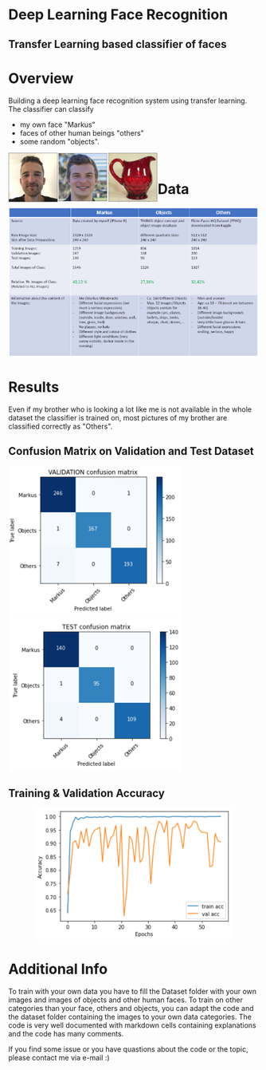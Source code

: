 # Deep Learning Face Recognition
## Transfer Learning based classifier of faces

# Overview
 Building a deep learning face recognition system using transfer learning.
 The classifier can classify

 - my own face "Markus"
 - faces of other human beings "others"
 - some random "objects".
 <img align="left" src="Plots/Markus.PNG" width="100">
 <img align="left" src="Plots/Others.PNG" width="100">
 <img align="left" src="Plots/Objects.PNG" width="100">
 <br />
 
 
 # Data
 <p align="center">
  <img src="Plots/Info.PNG" width="700">
</p>
 
# Results
Even if my brother who is looking a lot like me is not available in the whole dataset the classifier is trained on, most pictures of my brother are classified correctly as "Others".
## Confusion Matrix on Validation and Test Dataset
<img src="Plots/cm.PNG" width="350"> <img src="Plots/cm_test.PNG" width="350">

## Training & Validation Accuracy
<p align="center">
  <img src="Plots/acc.PNG" width="400">
</p>



# Additional Info
To train with your own data you have to fill the Dataset folder with your own images and images of objects and other human faces.
To train on other categories than your face, others and objects, you can adapt the code and the dataset folder containing the images to your own data categories.
The code is very well documented with markdown cells containing explanations and the code has many comments.

If you find some issue or you have quastions about the code or the topic, please contact me via e-mail :)
